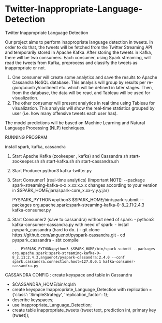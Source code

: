 # Twitter-Inappropriate-Language-Detection
Twitter Inappropriate Language Detection

Our project aims to perform inappropriate language detection in tweets. In order to do that, the tweets will be fetched from the Twitter Streaming API and temporarily stored in Apache Kafka. After storing the tweets in Kafka, there will be two consumers. Each consumer, using Spark streaming, will read the tweets from Kafka, preprocess and classify the tweets as inappropriate or not.

1. One consumer will create some analytics and save the results to Apache Cassandra NoSQL database. This analysis will group by results per re- gion/country/continent etc. which will be defined in later stages. Then, from the database, the data will be read, and Tableau will be used for visualization.
2. The other consumer will present analytics in real time using Tableau for visualization. This analysis will show the real-time statistics grouped by user (i.e. how many offensive tweets each user has).

The model predictions will be based on Machine Learning and Natural Language Processing (NLP) techniques.




RUNNING PROGRAM

install spark, kafka, cassandra

1. Start Apache Kafka (zookeeper , kafka) and Cassandra 
    sh start-zookeeper.sh
    sh start-kafka.sh
    sh start-cassandra.sh

2. Start Producer
    python3 kafka-twitter.py

3. Start Consumer1 (real-time analytics) 
    (Important NOTE: --package spark-streaming-kafka-x-x_x.xx:x.x.x changes according to your version in $SPARK_HOME/jars/spark-core_x.xx-y.y.y.jar)

    PYSPARK_PYTHON=python3 $SPARK_HOME/bin/spark-submit --packages org.apache.spark:spark-streaming-kafka-0-8_2.11:2.4.3 kafka-consumer.py


4. Start Consumer2 (save to cassandra)
    without need of spark:
        - python3 kafka-consumer-cassandra.py
    with need of spark:
        - install pyspark_cassandra (hard to do..)
            - git clone https://github.com/anguenot/pyspark-cassandra.git
            - cd pyspark_cassandra
            - sbt compile
            
        -  PYSPARK_PYTHON=python3 $SPARK_HOME/bin/spark-submit --packages org.apache.spark:spark-streaming-kafka-0-8_2.11:2.4.3,anguenot/pyspark-cassandra:2.4.0 --conf spark.cassandra.connection.host=127.0.0.1 kafka-consumer-cassandra.py 


CASSANDRA CONFIG :
create keyspace and table in Cassandra 

- $CASSANDRA_HOME/bin/cqlsh
- create keyspace Inappropriate_Language_Detection
     with replication = {'class': 'SimpleStrategy', 'replication_factor': 1};
- describe keyspaces;   
- use Inappropriate_Language_Detection;
- create table inappropriate_tweets (tweet text, prediction int, primary key (tweet));


